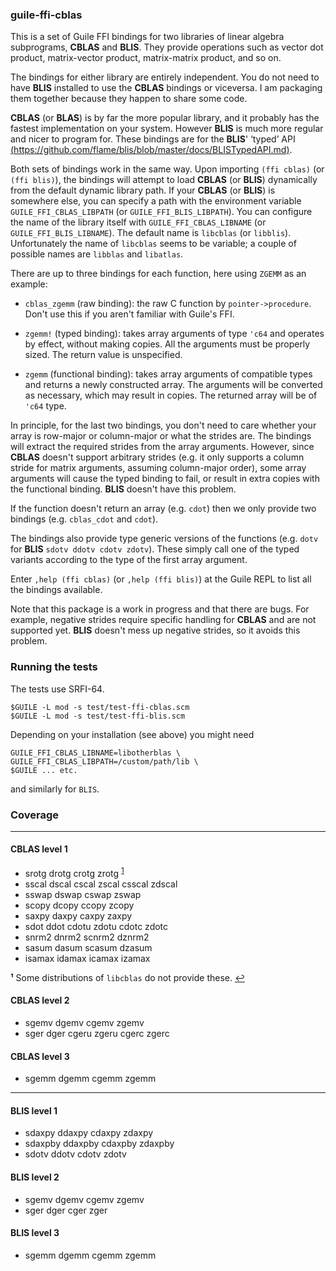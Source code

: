 
### guile-ffi-cblas

This is a set of Guile FFI bindings for two libraries of linear algebra
subprograms, **CBLAS** and **BLIS**. They provide operations such as vector dot
product, matrix-vector product, matrix-matrix product, and so on.

The bindings for either library are entirely independent. You do not need to
have **BLIS** installed to use the **CBLAS** bindings or viceversa. I am
packaging them together because they happen to share some code.

**CBLAS** (or **BLAS**) is by far the more popular library, and it probably has
the fastest implementation on your system. However **BLIS** is much more regular
and nicer to program for.  These bindings are for the **BLIS**' ‘typed’ API
[(https://github.com/flame/blis/blob/master/docs/BLISTypedAPI.md)](https://github.com/flame/blis/blob/master/docs/BLISTypedAPI.md).

Both sets of bindings work in the same way. Upon importing `(ffi cblas)` (or
`(ffi blis)`), the bindings will attempt to load **CBLAS** (or **BLIS**)
dynamically from the default dynamic library path. If your **CBLAS** (or
**BLIS**) is somewhere else, you can specify a path with the environment
variable `GUILE_FFI_CBLAS_LIBPATH` (or
`GUILE_FFI_BLIS_LIBPATH`). You can configure the name of the library
itself with `GUILE_FFI_CBLAS_LIBNAME` (or
`GUILE_FFI_BLIS_LIBNAME`). The default name is `libcblas` (or
`libblis`). Unfortunately the name of `libcblas` seems to be variable; a couple
of possible names are `libblas` and `libatlas`.

There are up to three bindings for each function, here using `ZGEMM` as an
example:

- `cblas_zgemm` (raw binding): the raw C function by `pointer->procedure`. Don't
  use this if you aren't familiar with Guile's FFI.

- `zgemm!` (typed binding): takes array arguments of type `'c64` and operates by
  effect, without making copies. All the arguments must be properly sized. The
  return value is unspecified.

- `zgemm` (functional binding): takes array arguments of compatible types and
  returns a newly constructed array. The arguments will be converted as
  necessary, which may result in copies.  The returned array will be of `'c64`
  type.

In principle, for the last two bindings, you don't need to care whether your
array is row-major or column-major or what the strides are. The bindings will
extract the required strides from the array arguments. However, since
**CBLAS** doesn't support arbitrary strides (e.g. it only supports a column
stride for matrix arguments, assuming column-major order), some array arguments
will cause the typed binding to fail, or result in extra copies with the
functional binding. **BLIS** doesn't have this problem.

If the function doesn't return an array (e.g. `cdot`) then we only provide
two bindings (e.g. `cblas_cdot` and `cdot`).

The bindings also provide type generic versions of the functions (e.g. `dotv`
for **BLIS** `sdotv ddotv cdotv zdotv`). These simply call one of the
typed variants according to the type of the first array argument.

Enter `,help (ffi cblas)` (or `,help (ffi blis)`) at the Guile REPL to list all
the bindings available.

Note that this package is a work in progress and that there are bugs. For
example, negative strides require specific handling for **CBLAS** and are not
supported yet. **BLIS** doesn't mess up negative strides, so it avoids
this problem.

### Running the tests

The tests use SRFI-64.

```
$GUILE -L mod -s test/test-ffi-cblas.scm
$GUILE -L mod -s test/test-ffi-blis.scm
```

Depending on your installation (see above) you might need

```
GUILE_FFI_CBLAS_LIBNAME=libotherblas \
GUILE_FFI_CBLAS_LIBPATH=/custom/path/lib \
$GUILE ... etc.
```

and similarly for `BLIS`.

### Coverage

---

#### CBLAS level 1

* srotg drotg crotg zrotg <sup id="a1">[1](#f1)</sup>
* sscal dscal cscal zscal csscal zdscal
* sswap dswap cswap zswap
* scopy dcopy ccopy zcopy
* saxpy daxpy caxpy zaxpy
* sdot ddot cdotu zdotu cdotc zdotc
* snrm2 dnrm2 scnrm2 dznrm2
* sasum dasum scasum dzasum
* isamax idamax icamax izamax

<b id="f1">¹</b> Some distributions of `libcblas` do not provide these. [↩](#a1)

#### CBLAS level 2

* sgemv dgemv cgemv zgemv
* sger dger cgeru zgeru cgerc zgerc

#### CBLAS level 3

* sgemm dgemm cgemm zgemm

---

#### BLIS level 1

* sdaxpy ddaxpy cdaxpy zdaxpy
* sdaxpby ddaxpby cdaxpby zdaxpby
* sdotv ddotv cdotv zdotv

#### BLIS level 2

* sgemv dgemv cgemv zgemv
* sger dger cger zger

#### BLIS level 3

* sgemm dgemm cgemm zgemm

